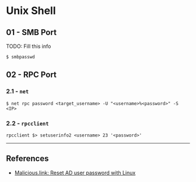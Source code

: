 # Unix Shell

## 01 - SMB Port

TODO: Fill this info

```
$ smbpasswd
```

## 02 - RPC Port

### 2.1 - `net`

```
$ net rpc password <target_username> -U "<username>%<password>" -S <IP>
```

### 2.2 - `rpcclient`

```
rpcclient $> setuserinfo2 <username> 23 '<password>'
```

---
## References

- [Malicious.link: Reset AD user password with Linux](https://room362.com/posts/2017/reset-ad-user-password-with-linux/)